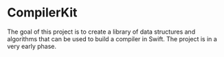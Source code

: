 # CompilerKit

The goal of this project is to create a library of data structures and algorithms that can be used to build a compiler in Swift. The project is in a very early phase.
